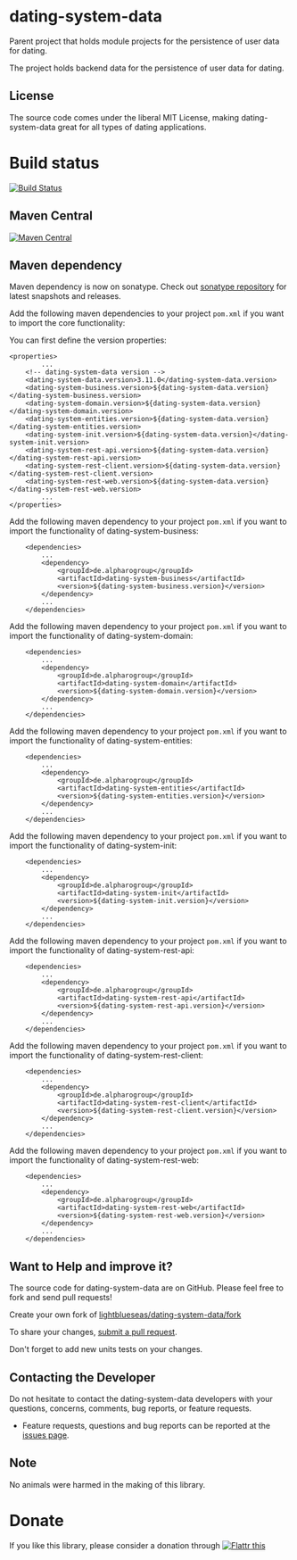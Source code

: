 # dating-system-data

Parent project that holds module projects for the persistence of user data for dating.

The project holds backend data for the persistence of user data for dating.

## License

The source code comes under the liberal MIT License, making dating-system-data great for all types of dating applications.

# Build status
[![Build Status](https://travis-ci.org/lightblueseas/dating-system-data.svg?branch=master)](https://travis-ci.org/lightblueseas/dating-system-data)

## Maven Central

[![Maven Central](https://maven-badges.herokuapp.com/maven-central/de.alpharogroup/dating-system-data/badge.svg)](https://maven-badges.herokuapp.com/maven-central/de.alpharogroup/dating-system-data)

## Maven dependency

Maven dependency is now on sonatype.
Check out [sonatype repository](https://oss.sonatype.org/index.html#nexus-search;gav~de.alpharogroup~dating-system-data~~~) for latest snapshots and releases.

Add the following maven dependencies to your project `pom.xml` if you want to import the core functionality:

You can first define the version properties:

	<properties>
			...
		<!-- dating-system-data version -->
		<dating-system-data.version>3.11.0</dating-system-data.version>
		<dating-system-business.version>${dating-system-data.version}</dating-system-business.version>
		<dating-system-domain.version>${dating-system-data.version}</dating-system-domain.version>
		<dating-system-entities.version>${dating-system-data.version}</dating-system-entities.version>
		<dating-system-init.version>${dating-system-data.version}</dating-system-init.version>
		<dating-system-rest-api.version>${dating-system-data.version}</dating-system-rest-api.version>
		<dating-system-rest-client.version>${dating-system-data.version}</dating-system-rest-client.version>
		<dating-system-rest-web.version>${dating-system-data.version}</dating-system-rest-web.version>
			...
	</properties>

Add the following maven dependency to your project `pom.xml` if you want to import the functionality of dating-system-business:

		<dependencies>
			...
			<dependency>
				<groupId>de.alpharogroup</groupId>
				<artifactId>dating-system-business</artifactId>
				<version>${dating-system-business.version}</version>
			</dependency>
			...
		</dependencies>

Add the following maven dependency to your project `pom.xml` if you want to import the functionality of dating-system-domain:

		<dependencies>
			...
			<dependency>
				<groupId>de.alpharogroup</groupId>
				<artifactId>dating-system-domain</artifactId>
				<version>${dating-system-domain.version}</version>
			</dependency>
			...
		</dependencies>

Add the following maven dependency to your project `pom.xml` if you want to import the functionality of dating-system-entities:

		<dependencies>
			...
			<dependency>
				<groupId>de.alpharogroup</groupId>
				<artifactId>dating-system-entities</artifactId>
				<version>${dating-system-entities.version}</version>
			</dependency>
			...
		</dependencies>

Add the following maven dependency to your project `pom.xml` if you want to import the functionality of dating-system-init:

		<dependencies>
			...
			<dependency>
				<groupId>de.alpharogroup</groupId>
				<artifactId>dating-system-init</artifactId>
				<version>${dating-system-init.version}</version>
			</dependency>
			...
		</dependencies>

Add the following maven dependency to your project `pom.xml` if you want to import the functionality of dating-system-rest-api:

		<dependencies>
			...
			<dependency>
				<groupId>de.alpharogroup</groupId>
				<artifactId>dating-system-rest-api</artifactId>
				<version>${dating-system-rest-api.version}</version>
			</dependency>
			...
		</dependencies>

Add the following maven dependency to your project `pom.xml` if you want to import the functionality of dating-system-rest-client:

		<dependencies>
			...
			<dependency>
				<groupId>de.alpharogroup</groupId>
				<artifactId>dating-system-rest-client</artifactId>
				<version>${dating-system-rest-client.version}</version>
			</dependency>
			...
		</dependencies>

Add the following maven dependency to your project `pom.xml` if you want to import the functionality of dating-system-rest-web:

		<dependencies>
			...
			<dependency>
				<groupId>de.alpharogroup</groupId>
				<artifactId>dating-system-rest-web</artifactId>
				<version>${dating-system-rest-web.version}</version>
			</dependency>
			...
		</dependencies>

## Want to Help and improve it? ###

The source code for dating-system-data are on GitHub. Please feel free to fork and send pull requests!

Create your own fork of [lightblueseas/dating-system-data/fork](https://github.com/lightblueseas/dating-system-data/fork)

To share your changes, [submit a pull request](https://github.com/lightblueseas/dating-system-data/pull/new/master).

Don't forget to add new units tests on your changes.

## Contacting the Developer

Do not hesitate to contact the dating-system-data developers with your questions, concerns, comments, bug reports, or feature requests.
- Feature requests, questions and bug reports can be reported at the [issues page](https://github.com/lightblueseas/dating-system-data/issues).

## Note

No animals were harmed in the making of this library.

# Donate

If you like this library, please consider a donation through 
<a href="https://flattr.com/submit/auto?fid=r7vp62&url=https%3A%2F%2Fgithub.com%2Flightblueseas%2Fdating-system-data" target="_blank">
<img src="http://button.flattr.com/flattr-badge-large.png" alt="Flattr this" title="Flattr this" border="0">
</a>
